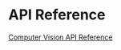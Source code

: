 <!-- 
NavPath: Computer Vision API
LinkLabel: API Reference
Weight: 15
ExternalLink: https://dev.projectoxford.ai/docs/services/54ef139a49c3f70a50e79b7d
-->


# API Reference

[Computer Vision API Reference](https://dev.projectoxford.ai/docs/services/56f91f2d778daf23d8ec6739)
